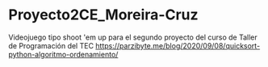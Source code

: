 # Proyecto2CE_Moreira-Cruz
Videojuego tipo shoot 'em up para el segundo proyecto del curso de Taller de Programación del TEC
https://parzibyte.me/blog/2020/09/08/quicksort-python-algoritmo-ordenamiento/
